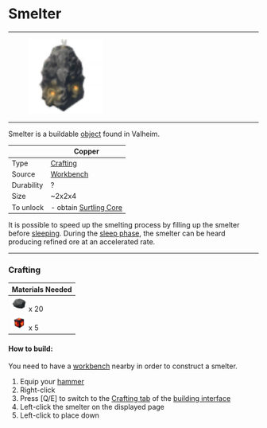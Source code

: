 # Smelter
-------------

<style>
img {width:30px;}
.tb {width:150px}
</style>

<figure>
<img src="/assets/smelter.png" class="tb" />
</figure>

-------------

Smelter is a buildable [object](../../objects/) found in Valheim.


|        | Copper                  |
| ----------- | ------------------------------------ |
| Type       | [Crafting](../../type/crafting)  |
| Source      | [Workbench](../../objects/workbench) |
| Durability | ?
| Size | ~2x2x4
| To unlock | - obtain [Surtling Core](../../items/surtling_core) |

It is possible to speed up the smelting process by filling up the smelter before [sleeping](../../misc/sleep). During the [sleep phase](../../misc/sleep), the smelter can be heard producing refined ore at an accelerated rate.

-------------

### Crafting



| Materials Needed |
| - |
| [![Stone](/assets/stone.png)](../../items/stone) x 20 |
| [![Surtling Core](/assets/surtling_core.png)](../../items/surtling_core) x 5 |


#### How to build:

You need to have a [workbench](../../objects/workbench) nearby in order to construct a smelter.

1. Equip your [hammer](../../items/hammer)
2. Right-click
3. Press [Q/E] to switch to the [Crafting tab](../../misc/building_interface#crafting_tab) of the [building interface](../../misc/building_interface)
4. Left-click the smelter on the displayed page
5. Left-click to place down
